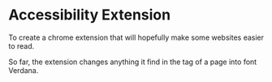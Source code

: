 # Accessibility Extension
 To create a chrome extension that will hopefully make some websites easier to read.
 
 So far, the extension changes anything it find in the <body> tag of a page into font Verdana. 

